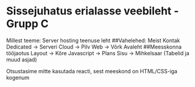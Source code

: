 # Sissejuhatus erialasse veebileht - Grupp C

Millest teeme: Server hosting teenuse leht
##Vahelehed:
 Meist
 Kontak
 Dedicated ->  Serveri
 Cloud -> Pilv
 Web -> Võrk
 Avaleht
##Meesskonna tööjaotus
 Layout -> Kõre
 Javascript -> Plans
 Sisu -> Mihkelsaar (Tabelid ja muud asjad)

Otsustasime mitte kasutada reacti, sest meeskond on HTML/CSS-iga kogenum
